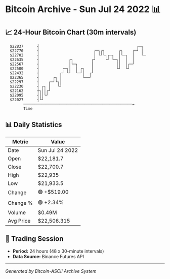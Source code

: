 # Bitcoin Archive - Sun Jul 24 2022 📊

## 📈 24-Hour Bitcoin Chart (30m intervals)

```
  $22837      ┤                                           ┌─┐  
  $22770      ┤                        ┌─┐┌┐      ┌┐    ┌─┘ │  
  $22702      ┤                        │ └┘└┐┌─┐  │└─┐  │   └─ 
  $22635      ┤             ┌┐        ┌┘    └┘ └─┐│  │  │      
  $22567      ┤             │└─┐      │          ││  │┌─┘      
  $22500      ┤          ┌─┐│  │ ┌┐   │          └┘  └┘        
  $22432      ┤         ┌┘ └┘  └─┘│  ┌┘                        
  $22365      ┤      ┌┐ │         └──┘                         
  $22297      ┤    ┌─┘└┐│                                      
  $22230      ┤ ┌┐ │   └┘                                      
  $22162      ┼┐││┌┘                                           
  $22095      ┤││└┘                                            
  $22027      ┤└┘                                              
        ────────────────────────────────────────────────→
        Time
```

## 📊 Daily Statistics

| Metric | Value |
|--------|-------|
| Date | Sun Jul 24 2022 |
| Open | $22,181.7 |
| Close | $22,700.7 |
| High | $22,935 |
| Low | $21,933.5 |
| Change | 🟢 +$519.00 |
| Change % | 🟢 +2.34% |
| Volume | $0.49M |
| Avg Price | $22,506.315 |

## 📅 Trading Session

- **Period:** 24 hours (48 x 30-minute intervals)
- **Data Source:** Binance Futures API

---
*Generated by Bitcoin-ASCII Archive System*
